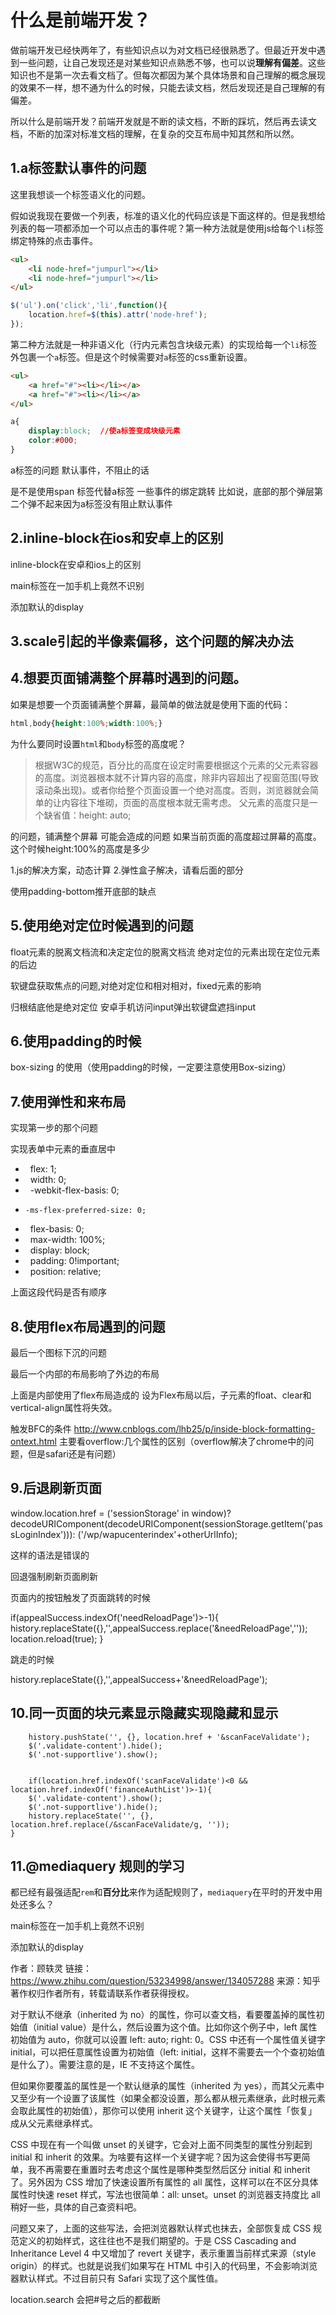 # 什么是前端开发？

做前端开发已经快两年了，有些知识点以为对文档已经很熟悉了。但最近开发中遇到一些问题，让自己发现还是对某些知识点熟悉不够，也可以说**理解有偏差**。这些知识也不是第一次去看文档了。但每次都因为某个具体场景和自己理解的概念展现的效果不一样，想不通为什么的时候，只能去读文档，然后发现还是自己理解的有偏差。

所以什么是前端开发？前端开发就是不断的读文档，不断的踩坑，然后再去读文档，不断的加深对标准文档的理解，在复杂的交互布局中知其然和所以然。


## 1.a标签默认事件的问题

这里我想谈一个标签语义化的问题。

假如说我现在要做一个列表，标准的语义化的代码应该是下面这样的。但是我想给列表的每一项都添加一个可以点击的事件呢？第一种方法就是使用js给每个`li`标签绑定特殊的点击事件。

```html
<ul>
    <li node-href="jumpurl"></li>
    <li node-href="jumpurl"></li>
</ul>
```

```javascript
$('ul').on('click','li',function(){
    location.href=$(this).attr('node-href');
});
```

第二种方法就是一种非语义化（行内元素包含块级元素）的实现给每一个`li`标签外包裹一个`a`标签。但是这个时候需要对`a`标签的css重新设置。

```html
<ul>
    <a href="#"><li></li></a>
    <a href="#"><li></li></a>
</ul>
```

```css
a{
    display:block;  //使a标签变成块级元素
    color:#000;
}
```




a标签的问题
默认事件，不阻止的话

是不是使用span 标签代替a标签
一些事件的绑定跳转
比如说，底部的那个弹层第二个弹不起来因为a标签没有阻止默认事件


## 2.inline-block在ios和安卓上的区别

inline-block在安卓和ios上的区别


main标签在一加手机上竟然不识别

添加默认的display


## 3.scale引起的半像素偏移，这个问题的解决办法

## 4.想要页面铺满整个屏幕时遇到的问题。

如果是想要一个页面铺满整个屏幕，最简单的做法就是使用下面的代码：

```css
html,body{height:100%;width:100%;}
```

为什么要同时设置`html`和`body`标签的高度呢？

>根据W3C的规范，百分比的高度在设定时需要根据这个元素的父元素容器的高度。浏览器根本就不计算内容的高度，除非内容超出了视窗范围(导致滚动条出现)。或者你给整个页面设置一个绝对高度。否则，浏览器就会简单的让内容往下堆砌，页面的高度根本就无需考虑。
父元素的高度只是一个缺省值：height: auto;





的问题，铺满整个屏幕 可能会造成的问题
如果当前页面的高度超过屏幕的高度。这个时候height:100%的高度是多少


1.js的解决方案，动态计算
2.弹性盒子解决，请看后面的部分



使用padding-bottom推开底部的缺点





## 5.使用绝对定位时候遇到的问题
float元素的脱离文档流和决定定位的脱离文档流
绝对定位的元素出现在定位元素的后边



软键盘获取焦点的问题,对绝对定位和相对相对，fixed元素的影响

归根结底他是绝对定位
安卓手机访问input弹出软键盘遮挡input





## 6.使用padding的时候

box-sizing 的使用（使用padding的时候，一定要注意使用Box-sizing）



## 7.使用弹性和来布局

实现第一步的那个问题


实现表单中元素的垂直居中


*      flex: 1;
*      width: 0;
*      -webkit-flex-basis: 0;
*     -ms-flex-preferred-size: 0;
*      flex-basis: 0;
*      max-width: 100%;
*      display: block;
*      padding: 0!important;
*      position: relative;


上面这段代码是否有顺序


## 8.使用flex布局遇到的问题
最后一个图标下沉的问题

最后一个内部的布局影响了外边的布局

上面是内部使用了flex布局造成的
设为Flex布局以后，子元素的float、clear和vertical-align属性将失效。

触发BFC的条件
http://www.cnblogs.com/lhb25/p/inside-block-formatting-ontext.html
主要看overflow:几个属性的区别（overflow解决了chrome中的问题，但是safari还是有问题）



## 9.后退刷新页面

window.location.href = ('sessionStorage' in window)?decodeURIComponent(decodeURIComponent(sessionStorage.getItem('passLoginIndex'))): ('/wp/wapucenterindex'+otherUrlInfo);


这样的语法是错误的



回退强制刷新页面刷新


页面内的按钮触发了页面跳转的时候

if(appealSuccess.indexOf('needReloadPage')>-1){     history.replaceState({},'',appealSuccess.replace('&needReloadPage',''));     location.reload(true); }


跳走的时候

history.replaceState({},'',appealSuccess+'&needReloadPage');


## 10.同一页面的块元素显示隐藏实现隐藏和显示

        history.pushState('', {}, location.href + '&scanFaceValidate');
        $('.validate-content').hide();
        $('.not-supportlive').show();


        if(location.href.indexOf('scanFaceValidate')<0 && location.href.indexOf('financeAuthList')>-1){
        $('.validate-content').show();
        $('.not-supportlive').hide();
        history.replaceState('', {}, location.href.replace(/&scanFaceValidate/g, ''));
    }



## 11.@mediaquery   规则的学习
都已经有最强适配`rem`和**百分比**来作为适配规则了，`mediaquery`在平时的开发中用处还多么？



main标签在一加手机上竟然不识别

添加默认的display






作者：顾轶灵
链接：https://www.zhihu.com/question/53234998/answer/134057288
来源：知乎
著作权归作者所有，转载请联系作者获得授权。

对于默认不继承（inherited 为 no）的属性，你可以查文档，看要覆盖掉的属性初始值（initial value）是什么，然后设置为这个值。比如你这个例子中，left 属性初始值为 auto，你就可以设置 left: auto; right: 0。CSS 中还有一个属性值关键字 initial，可以把任意属性设置为初始值（left: initial，这样不需要去一个个查初始值是什么了）。需要注意的是，IE 不支持这个属性。

但如果你要覆盖的属性是一个默认继承的属性（inherited 为 yes），而其父元素中又至少有一个设置了该属性（如果全都没设置，那么都从根元素继承，此时根元素会取此属性的初始值），那你可以使用 inherit 这个关键字，让这个属性「恢复」成从父元素继承样式。

CSS 中现在有一个叫做 unset 的关键字，它会对上面不同类型的属性分别起到 initial 和 inherit 的效果。为啥要有这样一个关键字呢？因为这会使得书写更简单，我不再需要在重置时去考虑这个属性是哪种类型然后区分 initial 和 inherit 了。另外因为 CSS 增加了快速设置所有属性的 all 属性，这样可以在不区分具体属性时快速 reset 样式，写法也很简单：all: unset。unset 的浏览器支持度比 all 稍好一些，具体的自己查资料吧。

问题又来了，上面的这些写法，会把浏览器默认样式也抹去，全部恢复成 CSS 规范定义的初始样式，这往往也不是我们期望的。于是 CSS Cascading and Inheritance Level 4 中又增加了 revert 关键字，表示重置当前样式来源（style origin）的样式。也就是说我们如果写在 HTML 中引入的代码里，不会影响浏览器默认样式。不过目前只有 Safari 实现了这个属性值。







location.search 会把#号之后的都截断